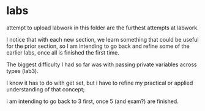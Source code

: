 # labs
attempt to upload labwork
in this folder are the furthest attempts at labwork.

I notice that with each new section, we learn something that could be useful for the prior section, 
so I am intending to go back and refine some of the earlier labs, once all is finished the first time.

The biggest difficulty I had so far was with passing private variables across types (lab3).

I know it has to do with get set, but i have to refine my practical or applied understanding of that concept;

i am intending to go back to 3 first, once 5 (and exam?) are finished.

